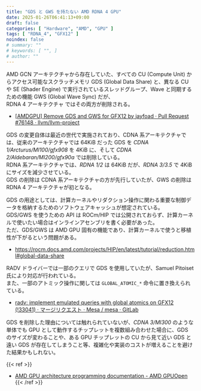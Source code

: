 ```yaml
---
title: "GDS と GWS を持たない AMD RDNA 4 GPU"
date: 2025-01-26T06:41:13+09:00
draft: false
categories: [ "Hardware", "AMD", "GPU" ]
tags: [ "RDNA_4", "GFX12" ]
noindex: false
# summary: ""
# keywords: [ "", ]
# author: ""
---
```


AMD GCN アーキテクチャから存在していた、すべての CU (Compute Unit) からアクセス可能なスクラッチメモリ GDS (Global Data Share) と、異なる CU や SE (Shader Engine) で実行されているスレッドグループ、Wave と同期するための機能 GWS (Global Wave Sync) だが、  
RDNA 4 アーキテクチャ ではその両方が削除される。  

 * [[AMDGPU] Remove GDS and GWS for GFX12 by jayfoad · Pull Request #76148 · llvm/llvm-project](https://github.com/llvm/llvm-project/pull/76148)

GDS の変更自体は最近の世代で実施されており、CDNA 系アーキテクチャでは、従来のアーキテクチャでは 64KiB だった GDS を *CDNA 1/Arcturus/MI100/gfx908* を 4KiB に、そして *CDNA 2/Aldebaran/MI200/gfx90a* では削除している。  
RDNA 系アーキテクチャでは、*RDNA 1/2* は 64KiB だが、*RDNA 3/3.5* で 4KiB にサイズを減少させている。  
GDS の削除は CDNA 系アーキテクチャの方が先行していたが、GWS の削除は RDNA 4 アーキテクチャが初となる。  

GDS の用途としては、計算カーネルやリダクション操作に関わる重要な制御データを格納するためのソフトウェアキャッシュが想定されている。  
GDS/GWS を使うための API は ROCm/HIP では公開されておらず、計算カーネルで使いたい場合はインラインアセンブリを書く必要があった。  
ただ、GDS/GWS は AMD GPU 固有の機能であり、計算カーネルで使うと移植性が下がるという問題がある。  

 * <https://rocm.docs.amd.com/projects/HIP/en/latest/tutorial/reduction.html#global-data-share>

RADV ドライバーでは一部のクエリで GDS を使用していたが、Samuel Pitoiset 氏により対応が行われている。  
また、一部のアトミック操作に関しては `GLOBAL_ATOMIC_*` 命令に置き換えられている。  

 * [radv: implement emulated queries with global atomics on GFX12 (!33041) · マージリクエスト · Mesa / mesa · GitLab](https://gitlab.freedesktop.org/mesa/mesa/-/merge_requests/33041)

GDS を削除した理由については触れられていないが、*CDNA 3/MI300* のような単体でも GPU として動作するチップレットを複数組み合わせた場合に、GDS のサイズが変わることや、ある GPU チップレットの CU から見て近い GDS と遠い GDS が存在してしまうこと等、複雑化や実装のコストが増えることを避けた結果かもしれない。  

{{< ref >}}
 * [AMD GPU architecture programming documentation - AMD GPUOpen](https://gpuopen.com/amd-gpu-architecture-programming-documentation/)
{{< /ref >}}
